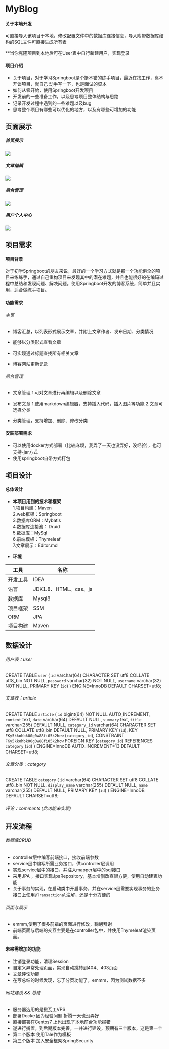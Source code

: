 # MyBlog



#### 关于本地开发
可直接导入该项目于本地，修改配置文件中的数据库连接信息，导入附带数据库结构的SQL文件可直接生成所有表

**当你克隆项目到本地后可在User表中自行新建用户，实现登录

#### 项目介绍  
- 关于项目，对于学习Springboot是个挺不错的练手项目，最近在找工作，离不开谈项目，就自己   动手写一下，也是面试的资本
- 如何从零开始，使用Springboot开发项目
- 开发前的一些准备工作，以及思考项目整体结构与思路
- 记录开发过程中遇到的一些难题以及bug
- 思考整个项目有哪些可以优化的地方，以及有哪些可增加的功能

## 页面展示

##### 首页展示
![](http://wx3.sinaimg.cn/large/d6bdf0ebly1g167yzry1xj21hc0tzq5j.jpg)
<br>

##### 文章编辑
![](http://wx3.sinaimg.cn/large/d6bdf0ebly1g1682vymgaj21hc0tzgo9.jpg)
<br>
##### 后台管理
![](http://wx1.sinaimg.cn/large/d6bdf0ebly1g167yzz3tuj21hc0u0767.jpg)
<br>
##### 用户个人中心
![](http://wx2.sinaimg.cn/large/d6bdf0ebly1g167yzup6oj21h60u041s.jpg)

## 项目需求
#### 项目背景
对于初学Springboot的朋友来说，最好的一个学习方式就是那一个功能俱全的项目来练练手，通过自己重构项目来发现其中的潜在难题，并且也能很好的在编码过程中总结和发现问题、解决问题。使用Springboot开发的博客系统，简单并且实用，适合做练手项目。

#### 功能需求
###### 主页
- 博客汇总，以列表形式展示文章，并附上文章作者、发布日期、分类情况

- 能够以分类形式查看文章

- 可实现通过标题查找所有相关文章

- 博客网站更新记录


###### 后台管理

- 文章管理
  1.可对文章进行再编辑以及删除文章

- 发布文章
1.使用markdown编辑器，支持插入代码，插入图片等功能
2.文章可选择分类

- 分类管理，支持增加、删除、修改分类


#### 安装部署需求
- 可以使用docker方式部署（比较麻烦，我弄了一天也没弄好，没经验），也可支持-jar方式
- 使用springboot自带方式打包


## 项目设计

#### 总体设计
- **本项目用到的技术和框架**<br>
1.项目构建：Maven<br>
2.web框架：Springboot<br>
3.数据库ORM：Mybatis<br>
4.数据库连接池： Druid<br>
5.数据库：MySql<br>
6.前端模板：Thymeleaf<br>
7.文章展示：Editor.md<br>

- **环境**

|  工具 | 名称 
| ------------ | ------------
| 开发工具  | IDEA 
|  语言 | JDK1.8、HTML、css、js 
| 数据库  | Mysql8 
| 项目框架  | SSM 
| ORM  | JPA 
| 项目构建  | Maven 


## 数据设计

###### 用户表：user

CREATE TABLE `user` (
  `id` varchar(64) CHARACTER SET utf8 COLLATE utf8_bin NOT NULL,
  `password` varchar(32) NOT NULL,
  `username` varchar(32) NOT NULL,
  PRIMARY KEY (`id`)
) ENGINE=InnoDB DEFAULT CHARSET=utf8;

###### 文章表：article

CREATE TABLE `article` (
  `id` bigint(64) NOT NULL AUTO_INCREMENT,
  `content` text,
  `date` varchar(64) DEFAULT NULL,
  `summary` text,
  `title` varchar(255) DEFAULT NULL,
  `category_id` varchar(64) CHARACTER SET utf8 COLLATE utf8_bin DEFAULT NULL,
  PRIMARY KEY (`id`),
  KEY `FKy5kkohbk00g0w88fi05k2hcw` (`category_id`),
  CONSTRAINT `FKy5kkohbk00g0w88fi05k2hcw` FOREIGN KEY (`category_id`) REFERENCES `category` (`id`)
) ENGINE=InnoDB AUTO_INCREMENT=13 DEFAULT CHARSET=utf8;

###### 文章分类：category
CREATE TABLE `category` (
  `id` varchar(64) CHARACTER SET utf8 COLLATE utf8_bin NOT NULL,
  `display_name` varchar(255) DEFAULT NULL,
  `name` varchar(255) DEFAULT NULL,
  PRIMARY KEY (`id`)
) ENGINE=InnoDB DEFAULT CHARSET=utf8;


###### 评论：comments  (此功能未实现)


## 开发流程
###### 数据库CRUD
- controller层中编写前端接口，接收前端参数
- service层中编写所需业务接口，供controller层调用
- 实现service层中的接口，并注入mapper层中的sql接口
- 采用JPA ，接口实现JpaRepository，基本增删改查很方便，使用自动建表功能
- 关于事务的实现，在启动类中开启事务，并在service层需要实现事务的业务接口上使用`@Transactional`注解，还是十分方便的

###### 页面与展示
- emmm,使用了很多前辈的页面进行修改，鞠躬拜谢
- 前端页面与后端的交互主要是在controller包中，并使用Thymeleaf渲染页面。

#### 未来需增加的功能
- 注销登录功能，清理Session
- 自定义异常处理页面，实现自动跳转到404、403页面
- 文章评论功能
- 在写总结的时候发现，忘了分页功能了，emmm，因为测试数据不多

###### 网站建设  && 总结
- 服务器选用的是搬瓦工VPS
- 部署Docke 因为经验问题 折腾一天也没弄好
- 直接部署在Centos7 上也出现了本地前台功能报错
- 遂进行搁置，到后期版本完善，一并进行建设，预期有三个版本，这是第一个
- 第二个版本   使用Tale作为模板
- 第三个版本   加入安全框架SpringSecurity


